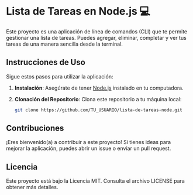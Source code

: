 # Lista de Tareas en Node.js 💻 

Este proyecto es una aplicación de línea de comandos (CLI) que te permite gestionar una lista de tareas. Puedes agregar, eliminar, completar y ver tus tareas de una manera sencilla desde la terminal.

## Instrucciones de Uso

Sigue estos pasos para utilizar la aplicación:

1. **Instalación**: Asegúrate de tener [Node.js](https://nodejs.org/) instalado en tu computadora.

2. **Clonación del Repositorio**: Clona este repositorio a tu máquina local:

   ```bash
   git clone https://github.com/TU_USUARIO/lista-de-tareas-node.git

## Contribuciones
¡Eres bienvenido(a) a contribuir a este proyecto! Si tienes ideas para mejorar la aplicación, puedes abrir un issue o enviar un pull request.

## Licencia
Este proyecto está bajo la Licencia MIT. Consulta el archivo LICENSE para obtener más detalles.